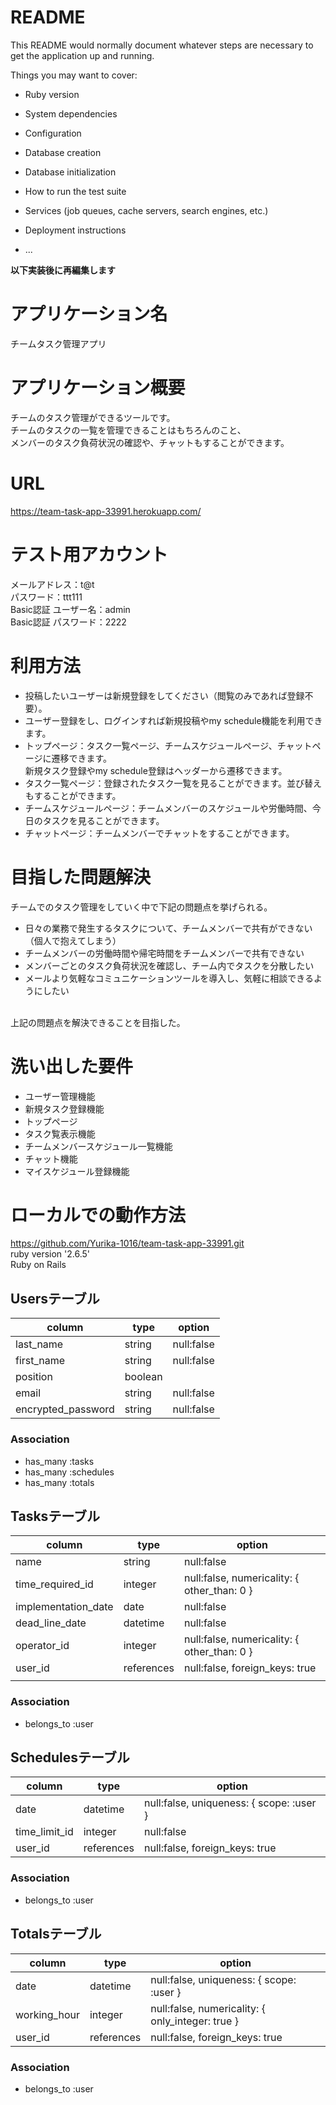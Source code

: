 # README

This README would normally document whatever steps are necessary to get the
application up and running.

Things you may want to cover:

* Ruby version

* System dependencies

* Configuration

* Database creation

* Database initialization

* How to run the test suite

* Services (job queues, cache servers, search engines, etc.)

* Deployment instructions

* ...

**以下実装後に再編集します**

# アプリケーション名
チームタスク管理アプリ

# アプリケーション概要
チームのタスク管理ができるツールです。
<br>チームのタスクの一覧を管理できることはもちろんのこと、
<br>メンバーのタスク負荷状況の確認や、チャットもすることができます。

# URL
https://team-task-app-33991.herokuapp.com/

# テスト用アカウント
メールアドレス：t@t
<br>パスワード：ttt111
<br>Basic認証 ユーザー名：admin
<br>Basic認証 パスワード：2222

# 利用方法
- 投稿したいユーザーは新規登録をしてください（閲覧のみであれば登録不要）。
- ユーザー登録をし、ログインすれば新規投稿やmy schedule機能を利用できます。
- トップページ：タスク一覧ページ、チームスケジュールページ、チャットページに遷移できます。<br>新規タスク登録やmy schedule登録はヘッダーから遷移できます。
- タスク一覧ページ：登録されたタスク一覧を見ることができます。並び替えもすることができます。
- チームスケジュールページ：チームメンバーのスケジュールや労働時間、今日のタスクを見ることができます。
- チャットページ：チームメンバーでチャットをすることができます。

# 目指した問題解決
チームでのタスク管理をしていく中で下記の問題点を挙げられる。
- 日々の業務で発生するタスクについて、チームメンバーで共有ができない（個人で抱えてしまう）
- チームメンバーの労働時間や帰宅時間をチームメンバーで共有できない
- メンバーごとのタスク負荷状況を確認し、チーム内でタスクを分散したい
- メールより気軽なコミュニケーションツールを導入し、気軽に相談できるようにしたい

<br>上記の問題点を解決できることを目指した。

# 洗い出した要件 
- ユーザー管理機能
- 新規タスク登録機能
- トップページ
- タスク覧表示機能
- チームメンバースケジュール一覧機能
- チャット機能
- マイスケジュール登録機能

<!-- # 実装した機能についてのGIFと説明
## トップページの説明
地図上の各都道府県のブロックをクリックすると各都道府県ごとのグルメ一覧ページに遷移できます。
</br>（地図の下部にひっそりと日本全国一覧ページも設けています）
</br>ワンクリックで視覚的に都道府県を選択できるようにしたのがこだわりの点です。

## 各都道府県別一覧ページの説明
![demo](https://gyazo.com/5816c21bfef48eb1c802596b8084f32f/raw)
各都道府県の一覧ページです
</br>クリックすると詳細ページに遷移します。

# 実装予定の機能
投稿者の性別ごとでの検索機能

# データベース設計
![demo](https://gyazo.com/8c5427e2ccf43e8154f671b14ba885fb/raw) -->

# ローカルでの動作方法
https://github.com/Yurika-1016/team-task-app-33991.git
<br>ruby version '2.6.5'
<br>Ruby on Rails

## Usersテーブル
|      column      |      type       |                 option                    |
| ---------------- | --------------- | ----------------------------------------- |
|    last_name     |     string      |               null:false                  |
|    first_name    |     string      |               null:false                  |
|    position      |     boolean     |                                           |
|      email       |     string      |               null:false                  |
|encrypted_password|     string      |               null:false                  |
### Association
- has_many :tasks
- has_many :schedules
- has_many :totals

## Tasksテーブル
|           column           |      type       |                            option                                |
| -------------------------- | --------------- | ---------------------------------------------------------------- |
|           name             |     string      |                           null:false                             |
|       time_required_id     |     integer     |              null:false, numericality: { other_than: 0 }         |
|   implementation_date      |     date        |                           null:false                             |
|       dead_line_date       |     datetime    |                           null:false                             |
|       operator_id          |     integer     |              null:false, numericality: { other_than: 0 }         |
|          user_id           |    references   |                  null:false, foreign_keys: true                  |
          |
### Association
- belongs_to :user

## Schedulesテーブル
|           column           |      type       |                            option                                |
| -------------------------- | --------------- | ---------------------------------------------------------------- |
|           date             |     datetime    |           null:false, uniqueness: { scope: :user }               |
|       time_limit_id        |     integer     |                           null:false                             |
|          user_id           |    references   |                  null:false, foreign_keys: true                  |
### Association
- belongs_to :user

## Totalsテーブル
|           column           |      type       |                            option                                |
| -------------------------- | --------------- | ---------------------------------------------------------------- |
|           date             |     datetime    |          null:false, uniqueness: { scope: :user }                |
|      working_hour          |     integer     |          null:false, numericality: { only_integer: true }                |
|          user_id           |    references   |                  null:false, foreign_keys: true                  |
### Association
- belongs_to :user
